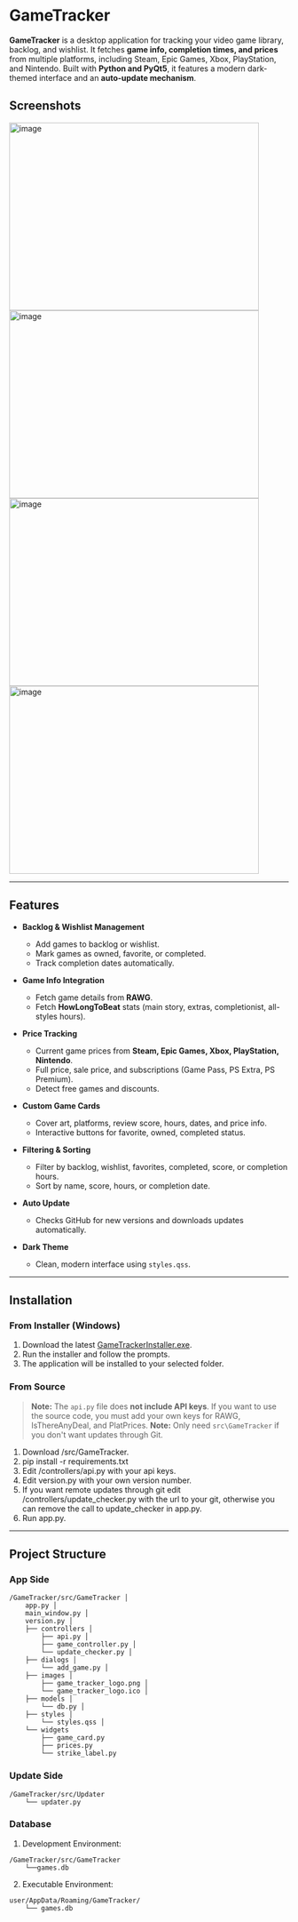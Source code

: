 # GameTracker

**GameTracker** is a desktop application for tracking your video game library, backlog, and wishlist. It fetches **game info, completion times, and prices** from multiple platforms, including Steam, Epic Games, Xbox, PlayStation, and Nintendo. Built with **Python and PyQt5**, it features a modern dark-themed interface and an **auto-update mechanism**.

## Screenshots

<img width="450" height="338" alt="image" src="https://github.com/user-attachments/assets/e4b44f5f-760d-4b7b-9860-6a367c106ae5" />
<img width="450" height="338" alt="image" src="https://github.com/user-attachments/assets/c4b80477-19d0-4683-bd06-dff82b203e34" />
<img width="450" height="338" alt="image" src="https://github.com/user-attachments/assets/773759c5-562c-42f1-8ff4-5f5fa9d05916" />
<img width="450" height="338" alt="image" src="https://github.com/user-attachments/assets/0c4420f9-b51b-47bb-b4a6-00ebb921cbd2" />

---

## Features

- **Backlog & Wishlist Management**
  - Add games to backlog or wishlist.
  - Mark games as owned, favorite, or completed.
  - Track completion dates automatically.

- **Game Info Integration**
  - Fetch game details from **RAWG**.
  - Fetch **HowLongToBeat** stats (main story, extras, completionist, all-styles hours).

- **Price Tracking**
  - Current game prices from **Steam, Epic Games, Xbox, PlayStation, Nintendo**.
  - Full price, sale price, and subscriptions (Game Pass, PS Extra, PS Premium).
  - Detect free games and discounts.

- **Custom Game Cards**
  - Cover art, platforms, review score, hours, dates, and price info.
  - Interactive buttons for favorite, owned, completed status.

- **Filtering & Sorting**
  - Filter by backlog, wishlist, favorites, completed, score, or completion hours.
  - Sort by name, score, hours, or completion date.

- **Auto Update**
  - Checks GitHub for new versions and downloads updates automatically.

- **Dark Theme**
  - Clean, modern interface using `styles.qss`.

---

## Installation

### From Installer (Windows)

1. Download the latest [GameTrackerInstaller.exe](https://github.com/Inderjit01/GameTracker/releases).  
2. Run the installer and follow the prompts.  
3. The application will be installed to your selected folder.  

### From Source

> **Note:** The `api.py` file does **not include API keys**. If you want to use the source code, you must add your own keys for RAWG, IsThereAnyDeal, and PlatPrices.
> **Note:** Only need `src\GameTracker` if you don't want updates through Git.

1. Download /src/GameTracker.
2. pip install -r requirements.txt
3. Edit /controllers/api.py with your api keys.
4. Edit version.py with your own version number.
5. If you want remote updates through git edit /controllers/update_checker.py with the url to your git, otherwise you can remove the call to update_checker in app.py.
6. Run app.py.

---

## Project Structure

### App Side
```
/GameTracker/src/GameTracker │
    app.py │
    main_window.py │
    version.py │
    ├── controllers │
        ├── api.py │
        ├── game_controller.py │
        └── update_checker.py │
    ├── dialogs │
        └── add_game.py │
    ├── images │
        ├── game_tracker_logo.png │
        └── game_tracker_logo.ico │
    ├── models │
        └── db.py │
    ├── styles │
        └── styles.qss │
    └── widgets
        ├── game_card.py
        ├── prices.py
        └── strike_label.py
```
### Update Side

```
/GameTracker/src/Updater
    └── updater.py
```
### Database

1. Development Environment:
```
/GameTracker/src/GameTracker 
    └──games.db
```
2. Executable Environment:
```
user/AppData/Roaming/GameTracker/
    └── games.db
```





	

